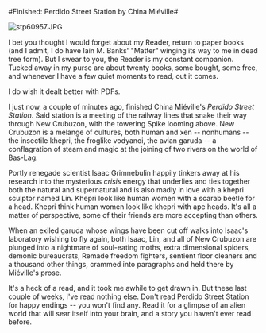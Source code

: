 #Finished: Perdido Street Station by China Miéville#

![stp60957.JPG](http://westkarana.com/wp-content/uploads/2008/02/stp60957.JPG)

I bet you thought I would forget about my Reader, return to paper books (and I admit, I do have Iain M. Banks' "Matter" winging its way to me in dead tree form). But I swear to you, the Reader is my constant companion. Tucked away in my purse are about twenty books, some bought, some free, and whenever I have a few quiet moments to read, out it comes.

I do wish it dealt better with PDFs.

I just now, a couple of minutes ago, finished China Miéville's *Perdido Street Station*. Said station is a meeting of the railway lines that snake their way through New Crubuzon, with the towering Spike looming above. New Crubuzon is a melange of cultures, both human and xen -- nonhumans -- the insectile khepri, the froglike vodyanoi, the avian garuda -- a conflagration of steam and magic at the joining of two rivers on the world of Bas-Lag.

Portly renegade scientist Isaac Grimnebulin happily tinkers away at his research into the mysterious *crisis* energy that underlies and ties together both the natural and supernatural and is also madly in love with a khepri sculptor named Lin. Khepri look like human women with a scarab beetle for a head. Khepri think human women look like khepri with ape heads. It's all a matter of perspective, some of their friends are more accepting than others.

When an exiled garuda whose wings have been cut off walks into Isaac's laboratory wishing to fly again, both Isaac, Lin, and all of New Crubuzon are plunged into a nightmare of soul-eating moths, extra dimensional spiders, demonic bureaucrats, Remade freedom fighters, sentient floor cleaners and a thousand other things, crammed into paragraphs and held there by Miéville's prose.

It's a heck of a read, and it took me awhile to get drawn in. But these last couple of weeks, I've read nothing else. Don't read Perdido Street Station for happy endings -- you won't find any. Read it for a glimpse of an alien world that will sear itself into your brain, and a story you haven't ever read before.

